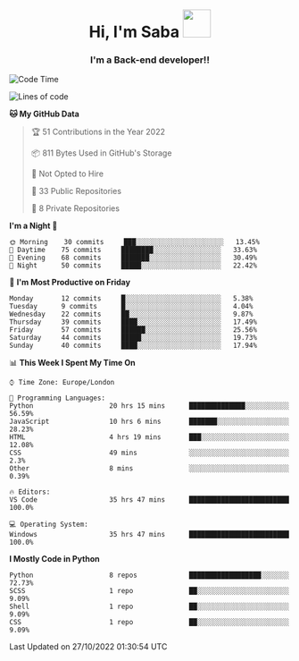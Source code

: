 <h1 align="center">Hi, I'm Saba <img src="https://media.giphy.com/media/EdB2g3VFDoKs57oe1w/giphy.gif" width="50"></h1>
<h3 align="center">I'm a Back-end developer!!</h3>

<!--START_SECTION:waka-->
![Code Time](http://img.shields.io/badge/Code%20Time-403%20hrs%2038%20mins-blue)

![Lines of code](https://img.shields.io/badge/From%20Hello%20World%20I%27ve%20Written-10%20Thousand%20lines%20of%20code-blue)

**🐱 My GitHub Data** 

> 🏆 51 Contributions in the Year 2022
 > 
> 📦 811 Bytes Used in GitHub's Storage 
 > 
> 🚫 Not Opted to Hire
 > 
> 📜 33 Public Repositories 
 > 
> 🔑 8 Private Repositories  
 > 
**I'm a Night 🦉** 

```text
🌞 Morning    30 commits     ███░░░░░░░░░░░░░░░░░░░░░░   13.45% 
🌆 Daytime    75 commits     ████████░░░░░░░░░░░░░░░░░   33.63% 
🌃 Evening    68 commits     ███████░░░░░░░░░░░░░░░░░░   30.49% 
🌙 Night      50 commits     █████░░░░░░░░░░░░░░░░░░░░   22.42%

```
📅 **I'm Most Productive on Friday** 

```text
Monday       12 commits     █░░░░░░░░░░░░░░░░░░░░░░░░   5.38% 
Tuesday      9 commits      █░░░░░░░░░░░░░░░░░░░░░░░░   4.04% 
Wednesday    22 commits     ██░░░░░░░░░░░░░░░░░░░░░░░   9.87% 
Thursday     39 commits     ████░░░░░░░░░░░░░░░░░░░░░   17.49% 
Friday       57 commits     ██████░░░░░░░░░░░░░░░░░░░   25.56% 
Saturday     44 commits     █████░░░░░░░░░░░░░░░░░░░░   19.73% 
Sunday       40 commits     ████░░░░░░░░░░░░░░░░░░░░░   17.94%

```


📊 **This Week I Spent My Time On** 

```text
⌚︎ Time Zone: Europe/London

💬 Programming Languages: 
Python                   20 hrs 15 mins      ██████████████░░░░░░░░░░░   56.59% 
JavaScript               10 hrs 6 mins       ███████░░░░░░░░░░░░░░░░░░   28.23% 
HTML                     4 hrs 19 mins       ███░░░░░░░░░░░░░░░░░░░░░░   12.08% 
CSS                      49 mins             ░░░░░░░░░░░░░░░░░░░░░░░░░   2.3% 
Other                    8 mins              ░░░░░░░░░░░░░░░░░░░░░░░░░   0.39%

🔥 Editors: 
VS Code                  35 hrs 47 mins      █████████████████████████   100.0%

💻 Operating System: 
Windows                  35 hrs 47 mins      █████████████████████████   100.0%

```

**I Mostly Code in Python** 

```text
Python                   8 repos             ██████████████████░░░░░░░   72.73% 
SCSS                     1 repo              ██░░░░░░░░░░░░░░░░░░░░░░░   9.09% 
Shell                    1 repo              ██░░░░░░░░░░░░░░░░░░░░░░░   9.09% 
CSS                      1 repo              ██░░░░░░░░░░░░░░░░░░░░░░░   9.09%

```



 Last Updated on 27/10/2022 01:30:54 UTC
<!--END_SECTION:waka-->

